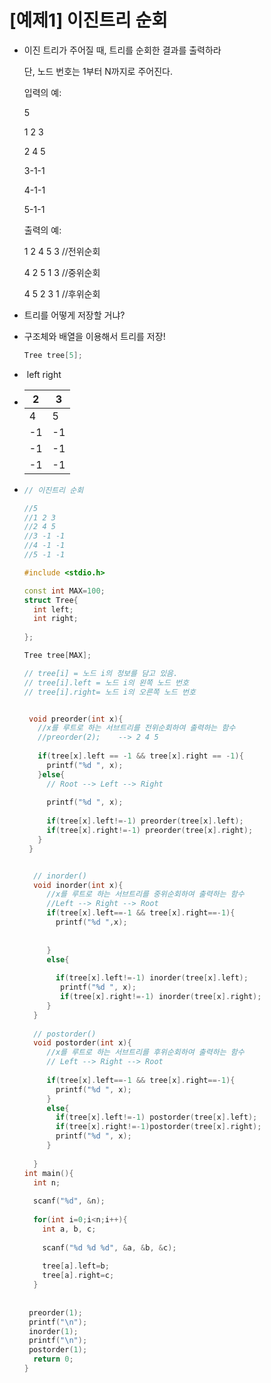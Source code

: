# [예제1] 이진트리 순회

- 이진 트리가 주어질 때, 트리를 순회한 결과를 출력하라

  단, 노드 번호는 1부터 N까지로 주어진다.

  입력의 예:

  5

  1 2 3

  2 4 5

  3-1-1

  4-1-1

  5-1-1

  출력의 예:

  1 2 4 5 3  //전위순회

  4 2 5 1 3  //중위순회

  4 5 2 3 1  //후위순회

- 트리를 어떻게 저장할 거냐?

- 구조체와 배열을 이용해서 트리를 저장!

  ```c++
  Tree tree[5];
  ```

- ​      left                                                                     right

- | 2    | 3    |
  | ---- | ---- |
  | 4    | 5    |
  | -1   | -1   |
  | -1   | -1   |
  | -1   | -1   |

  

- ```c++
  // 이진트리 순회
  
  //5
  //1 2 3
  //2 4 5
  //3 -1 -1
  //4 -1 -1
  //5 -1 -1
  
  #include <stdio.h>
  
  const int MAX=100;
  struct Tree{
    int left;
    int right;
    
  };
  
  Tree tree[MAX];
  
  // tree[i] = 노드 i의 정보를 담고 있음. 
  // tree[i].left = 노드 i의 왼쪽 노드 번호 
  // tree[i].right= 노드 i의 오른쪽 노드 번호
  
  
   void preorder(int x){
     //x를 루트로 하는 서브트리를 전위순회하여 출력하는 함수 
     //preorder(2);    --> 2 4 5
     
     if(tree[x].left == -1 && tree[x].right == -1){
       printf("%d ", x);
     }else{
       // Root --> Left --> Right
       
       printf("%d ", x);
       
       if(tree[x].left!=-1) preorder(tree[x].left);
       if(tree[x].right!=-1) preorder(tree[x].right);
     }
   }
  
  
    // inorder()
    void inorder(int x){
       //x를 루트로 하는 서브트리를 중위순회하여 출력하는 함수
       //Left --> Right --> Root 
       if(tree[x].left==-1 && tree[x].right==-1){
         printf("%d ",x);
         
         
       }
       else{
         
         if(tree[x].left!=-1) inorder(tree[x].left);
          printf("%d ", x);
          if(tree[x].right!=-1) inorder(tree[x].right);
       }
    }
    
    // postorder()
    void postorder(int x){
       //x를 루트로 하는 서브트리를 후위순회하여 출력하는 함수
       // Left --> Right --> Root  
      
       if(tree[x].left==-1 && tree[x].right==-1){
         printf("%d ", x);
       }
       else{
         if(tree[x].left!=-1) postorder(tree[x].left);
         if(tree[x].right!=-1)postorder(tree[x].right);
         printf("%d ", x);
       }
       
    }
  int main(){
    int n;
    
    scanf("%d", &n);
    
    for(int i=0;i<n;i++){
      int a, b, c;
      
      scanf("%d %d %d", &a, &b, &c);
      
      tree[a].left=b;
      tree[a].right=c;
    }
    
    
   preorder(1);
   printf("\n");
   inorder(1);
   printf("\n");
   postorder(1);
    return 0;
  }
  ```